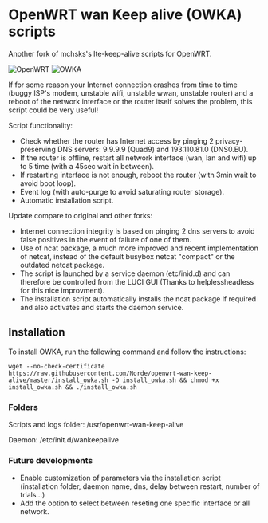 # OpenWRT wan Keep alive (OWKA) scripts

Another fork of mchsks's lte-keep-alive scripts for OpenWRT.


![OpenWRT](https://github.com/Norde/openwrt-wan-keep-alive/blob/master/images/openwrt2020.png)
![OWKA](https://github.com/Norde/openwrt-wan-keep-alive/blob/master/images/owka.png)



If for some reason your Internet connection crashes from time to time (buggy ISP's modem, unstable wifi, unstable wwan, unstable router) and a reboot of the network interface or the router itself solves the problem, this script could be very useful!



Script functionality:
- Check whether the router has Internet access by pinging 2 privacy-preserving DNS servers: 9.9.9.9 (Quad9) and 193.110.81.0 (DNS0.EU).
- If the router is offline, restart all network interface (wan, lan and wifi) up to 5 time (with a 45sec wait in between).
- If restarting interface is not enough, reboot the router (with 3min wait to avoid boot loop).
- Event log (with auto-purge to avoid saturating router storage).
- Automatic installation script.
  

Update compare to original and other forks:
- Internet connection integrity is based on pinging 2 dns servers to avoid false positives in the event of failure of one of them.
- Use of ncat package, a much more improved and recent implementation of netcat, instead of the default busybox netcat "compact" or the outdated netcat package.
- The script is launched by a service daemon (etc/inid.d) and can therefore be controlled from the LUCI GUI (Thanks to helplessheadless for this nice improvment).
- The installation script automatically installs the ncat package if required and also activates and starts the daemon service.


## Installation

To install OWKA, run the following command and follow the instructions:

	wget --no-check-certificate https://raw.githubusercontent.com/Norde/openwrt-wan-keep-alive/master/install_owka.sh -O install_owka.sh && chmod +x install_owka.sh && ./install_owka.sh



### Folders

Scripts and logs folder:
/usr/openwrt-wan-keep-alive

Daemon:
/etc/init.d/wankeepalive

   
### Future developments

- Enable customization of parameters via the installation script (installation folder, daemon name, dns, delay between restart, number of trials...)
- Add the option to select between reseting one specific interface or all network.
